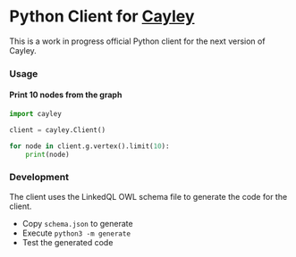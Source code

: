 # Python Client for [Cayley](github.com/cayleygraph/cayley)

This is a work in progress official Python client for the next version of Cayley.

### Usage

#### Print 10 nodes from the graph

```python
import cayley

client = cayley.Client()

for node in client.g.vertex().limit(10):
    print(node)
```

### Development

The client uses the LinkedQL OWL schema file to generate the code for the client.

- Copy `schema.json` to generate
- Execute `python3 -m generate`
- Test the generated code
